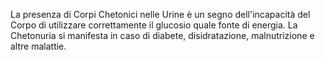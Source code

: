 La presenza di Corpi Chetonici nelle Urine è un segno dell'incapacità del Corpo di utilizzare correttamente il glucosio quale fonte di energia. La
Chetonuria si manifesta in caso di diabete, disidratazione, malnutrizione e altre malattie.
